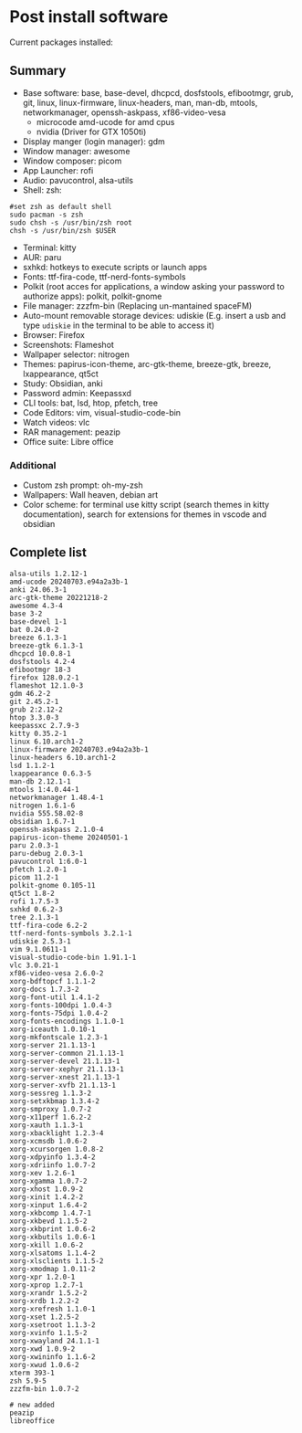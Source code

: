 # Post install software

Current packages installed:

## Summary
+ Base software: base, base-devel, dhcpcd, dosfstools, efibootmgr, grub, git, linux, linux-firmware, linux-headers, man, man-db, mtools, networkmanager, openssh-askpass, xf86-video-vesa
	+ microcode amd-ucode for amd cpus
	+ nvidia (Driver for GTX 1050ti)
+ Display manger (login manager): gdm
+ Window manager: awesome
+ Window composer: picom
+ App Launcher: rofi
+ Audio: pavucontrol, alsa-utils
+ Shell: zsh:
```
#set zsh as default shell
sudo pacman -s zsh
sudo chsh -s /usr/bin/zsh root
chsh -s /usr/bin/zsh $USER
```
+ Terminal: kitty
+ AUR: paru
+ sxhkd: hotkeys to execute scripts or launch apps
+ Fonts: ttf-fira-code, ttf-nerd-fonts-symbols
+ Polkit (root acces for applications, a window asking your password to authorize apps): polkit, polkit-gnome
+ File manager: zzzfm-bin (Replacing un-mantained spaceFM)
+ Auto-mount removable storage devices: udiskie (E.g. insert a usb and type `udiskie` in the terminal to be able to access it)
+ Browser: Firefox
+ Screenshots: Flameshot
+ Wallpaper selector: nitrogen
+ Themes:  papirus-icon-theme, arc-gtk-theme, breeze-gtk, breeze, lxappearance, qt5ct
+ Study: Obsidian, anki
+ Password admin: Keepassxd
+ CLI tools: bat, lsd, htop, pfetch, tree
+ Code Editors: vim, visual-studio-code-bin
+ Watch videos: vlc
+ RAR management: peazip
+ Office suite: Libre office

### Additional
+ Custom zsh prompt: oh-my-zsh
+ Wallpapers: Wall heaven, debian art
+ Color scheme: for terminal use kitty script (search themes in kitty documentation), search for extensions for themes in vscode and obsidian
## Complete list

```
alsa-utils 1.2.12-1
amd-ucode 20240703.e94a2a3b-1
anki 24.06.3-1
arc-gtk-theme 20221218-2
awesome 4.3-4
base 3-2
base-devel 1-1
bat 0.24.0-2
breeze 6.1.3-1
breeze-gtk 6.1.3-1
dhcpcd 10.0.8-1
dosfstools 4.2-4
efibootmgr 18-3
firefox 128.0.2-1
flameshot 12.1.0-3
gdm 46.2-2
git 2.45.2-1
grub 2:2.12-2
htop 3.3.0-3
keepassxc 2.7.9-3
kitty 0.35.2-1
linux 6.10.arch1-2
linux-firmware 20240703.e94a2a3b-1
linux-headers 6.10.arch1-2
lsd 1.1.2-1
lxappearance 0.6.3-5
man-db 2.12.1-1
mtools 1:4.0.44-1
networkmanager 1.48.4-1
nitrogen 1.6.1-6
nvidia 555.58.02-8
obsidian 1.6.7-1
openssh-askpass 2.1.0-4
papirus-icon-theme 20240501-1
paru 2.0.3-1
paru-debug 2.0.3-1
pavucontrol 1:6.0-1
pfetch 1.2.0-1
picom 11.2-1
polkit-gnome 0.105-11
qt5ct 1.8-2
rofi 1.7.5-3
sxhkd 0.6.2-3
tree 2.1.3-1
ttf-fira-code 6.2-2
ttf-nerd-fonts-symbols 3.2.1-1
udiskie 2.5.3-1
vim 9.1.0611-1
visual-studio-code-bin 1.91.1-1
vlc 3.0.21-1
xf86-video-vesa 2.6.0-2
xorg-bdftopcf 1.1.1-2
xorg-docs 1.7.3-2
xorg-font-util 1.4.1-2
xorg-fonts-100dpi 1.0.4-3
xorg-fonts-75dpi 1.0.4-2
xorg-fonts-encodings 1.1.0-1
xorg-iceauth 1.0.10-1
xorg-mkfontscale 1.2.3-1
xorg-server 21.1.13-1
xorg-server-common 21.1.13-1
xorg-server-devel 21.1.13-1
xorg-server-xephyr 21.1.13-1
xorg-server-xnest 21.1.13-1
xorg-server-xvfb 21.1.13-1
xorg-sessreg 1.1.3-2
xorg-setxkbmap 1.3.4-2
xorg-smproxy 1.0.7-2
xorg-x11perf 1.6.2-2
xorg-xauth 1.1.3-1
xorg-xbacklight 1.2.3-4
xorg-xcmsdb 1.0.6-2
xorg-xcursorgen 1.0.8-2
xorg-xdpyinfo 1.3.4-2
xorg-xdriinfo 1.0.7-2
xorg-xev 1.2.6-1
xorg-xgamma 1.0.7-2
xorg-xhost 1.0.9-2
xorg-xinit 1.4.2-2
xorg-xinput 1.6.4-2
xorg-xkbcomp 1.4.7-1
xorg-xkbevd 1.1.5-2
xorg-xkbprint 1.0.6-2
xorg-xkbutils 1.0.6-1
xorg-xkill 1.0.6-2
xorg-xlsatoms 1.1.4-2
xorg-xlsclients 1.1.5-2
xorg-xmodmap 1.0.11-2
xorg-xpr 1.2.0-1
xorg-xprop 1.2.7-1
xorg-xrandr 1.5.2-2
xorg-xrdb 1.2.2-2
xorg-xrefresh 1.1.0-1
xorg-xset 1.2.5-2
xorg-xsetroot 1.1.3-2
xorg-xvinfo 1.1.5-2
xorg-xwayland 24.1.1-1
xorg-xwd 1.0.9-2
xorg-xwininfo 1.1.6-2
xorg-xwud 1.0.6-2
xterm 393-1
zsh 5.9-5
zzzfm-bin 1.0.7-2

# new added
peazip
libreoffice
```